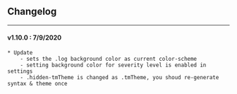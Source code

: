 ## Changelog
***

#### v1.10.0 : 7/9/2020

	* Update
		- sets the .log background color as current color-scheme
		- setting background color for severity level is enabled in settings
		- .hidden-tmTheme is changed as .tmTheme, you shoud re-generate syntax & theme once
